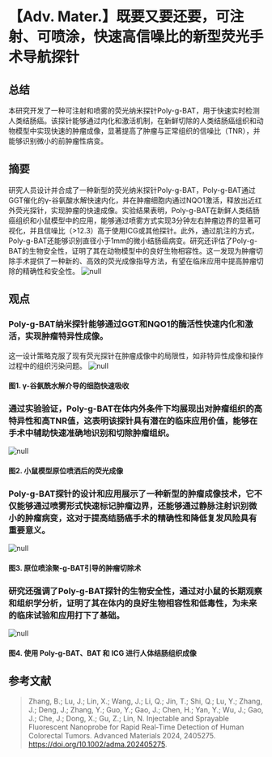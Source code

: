 ﻿

#  【Adv. Mater.】既要又要还要，可注射、可喷涂，快速高信噪比的新型荧光手术导航探针 
 


## 总结

本研究开发了一种可注射和喷雾的荧光纳米探针Poly-g-BAT，用于快速实时检测人类结肠癌。该探针能够通过内化和激活机制，在新鲜切除的人类结肠癌组织和动物模型中实现快速的肿瘤成像，显著提高了肿瘤与正常组织的信噪比（TNR），并能够识别微小的前肿瘤性病变。

## 摘要

研究人员设计并合成了一种新型的荧光纳米探针Poly-g-BAT，Poly-g-BAT通过GGT催化的γ-谷氨酸水解快速内化，并在肿瘤细胞内通过NQO1激活，释放出近红外荧光探针，实现肿瘤的快速成像。实验结果表明，Poly-g-BAT在新鲜人类结肠癌组织和小鼠模型中的应用，能够通过喷雾方式实现3分钟左右肿瘤边界的显著可视化，并且信噪比（&gt;12.3）高于使用ICG或其他探针。此外，通过肌注的方式，Poly-g-BAT还能够识别直径小于1mm的微小结肠癌病变。研究还评估了Poly-g-BAT的生物安全性，证明了其在动物模型中的良好生物相容性。这一发现为肿瘤切除手术提供了一种新的、高效的荧光成像指导方法，有望在临床应用中提高肿瘤切除的精确性和安全性。
![](../asset/2024-08-02_c832d8935d55116ae04f171f80e18142_0.png "null")
## 观点

### Poly-g-BAT纳米探针能够通过GGT和NQO1的酶活性快速内化和激活，实现肿瘤特异性成像。
这一设计策略克服了现有荧光探针在肿瘤成像中的局限性，如非特异性成像和操作过程中的组织污染问题。
![](../asset/2024-08-02_2912341e7991a7ef490ca764794dc2e4_1.png "null")
#### 图1. γ-谷氨酰水解介导的细胞快速吸收

### 通过实验验证，Poly-g-BAT在体内外条件下均展现出对肿瘤组织的高特异性和高TNR值，这表明该探针具有潜在的临床应用价值，能够在手术中辅助快速准确地识别和切除肿瘤组织。
![](../asset/2024-08-02_e16a74881d5b79b06a786ab97838e14b_2.png "null")
#### 图2. 小鼠模型原位喷洒后的荧光成像

### Poly-g-BAT探针的设计和应用展示了一种新型的肿瘤成像技术，它不仅能够通过喷雾形式快速标记肿瘤边界，还能够通过静脉注射识别微小的肿瘤病变，这对于提高结肠癌手术的精确性和降低复发风险具有重要意义。
![](../asset/2024-08-02_f3fc40e79a0df1077b5eb69b9c14bee7_3.png "null")
#### 图3. 原位喷涂聚-g-BAT引导的肿瘤切除术

### 研究还强调了Poly-g-BAT探针的生物安全性，通过对小鼠的长期观察和组织学分析，证明了其在体内的良好生物相容性和低毒性，为未来的临床试验和应用打下了基础。
![](../asset/2024-08-02_469e7e96d2a69e06afc8ec7c156432e7_4.png "null")
#### 图4. 使用 Poly-g-BAT、BAT 和 ICG 进行人体结肠组织成像

## 参考文献

> Zhang, B.; Lu, J.; Lin, X.; Wang, J.; Li, Q.; Jin, T.; Shi, Q.; Lu, Y.; Zhang, J.; Deng, J.; Zhang, Y.; Guo, Y.; Gao, J.; Chen, H.; Yan, Y.; Wu, J.; Gao, J.; Che, J.; Dong, X.; Gu, Z.; Lin, N. Injectable and Sprayable Fluorescent Nanoprobe for Rapid Real‐Time Detection of Human Colorectal Tumors. Advanced Materials 2024, 2405275. https://doi.org/10.1002/adma.202405275.

